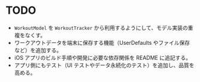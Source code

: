 # TODO

- `WorkoutModel` を `WorkoutTracker` から利用するようにして、モデル実装の重複をなくす。
- ワークアウトデータを端末に保存する機能（UserDefaults やファイル保存など）を追加する。
- iOS アプリのビルド手順や開発に必要な依存関係を README に追記する。
- アプリ側にもテスト（UI テストやデータ永続化のテスト）を追加し、品質を高める。

